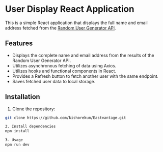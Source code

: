 # User Display React Application

This is a simple React application that displays the full name and email address fetched from the [Random User Generator API](https://randomuser.me/api).

## Features

- Displays the complete name and email address from the results of the Random User Generator API.
- Utilizes asynchronous fetching of data using Axios.
- Utilizes hooks and functional components in React.
- Provides a Refresh button to fetch another user with the same endpoint.
- Saves fetched user data to local storage.

## Installation

1. Clone the repository:

```bash
git clone https://github.com/kishorekum/Eastvantage.git

2. Install dependencies
npm install

3. Usage
npm run dev
